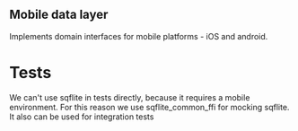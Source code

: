 ## Mobile data layer
Implements domain interfaces for mobile platforms - iOS and android.

# Tests
We can't use sqflite in tests directly, because it requires a mobile environment. 
For this reason we use sqflite_common_ffi for mocking sqflite. It also can be used
for integration tests